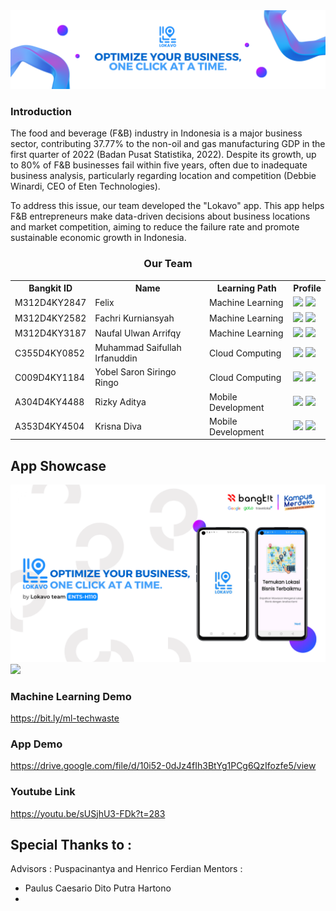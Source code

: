 <div align="center">
  <img src="/assets/banner.png" ><br>
</div>

<!-- ### THE PORTAL
[Link to...](https://github.com/)
[Link to...](https://github.com/)
[Link to...](https://github.com/)
[Link to...](https://github.com/) -->

### Introduction

The food and beverage (F&B) industry in Indonesia is a major business sector, contributing 37.77% to the non-oil and gas manufacturing GDP in the first quarter of 2022 (Badan Pusat Statistika, 2022). Despite its growth, up to 80% of F&B businesses fail within five years, often due to inadequate business analysis, particularly regarding location and competition (Debbie Winardi, CEO of Eten Technologies).

To address this issue, our team developed the "Lokavo" app. This app helps F&B entrepreneurs make data-driven decisions about business locations and market competition, aiming to reduce the failure rate and promote sustainable economic growth in Indonesia.

<div align="center">
  <h3>Our Team</h3>
  <table align="center">
    <tr>
      <th>Bangkit ID</th>
      <th>Name</th>
      <th>Learning Path</th>
      <th>Profile</th>
    </tr>
    <tr>
      <td>M312D4KY2847</td>
      <td>Felix</td>
      <td>Machine Learning</td>
      <td>
        <a href="https://github.com/FelixMatrixar"><img src="https://img.shields.io/badge/github-121013?style=for-the-badge&logo=github&logoColor=white"></a>
        <a href="https://www.linkedin.com/in/felix-mneuro/"><img src="https://img.shields.io/badge/linkedin-%230077B5.svg?style=for-the-badge&logo=linkedin&logoColor=white"></a>
      </td>
    </tr>
    <tr>
      <td>M312D4KY2582</td>
      <td>Fachri Kurniansyah</td>
      <td>Machine Learning</td>
      <td>
        <a href="https://github.com/Rakishu02"><img src="https://img.shields.io/badge/github-121013?style=for-the-badge&logo=github&logoColor=white"></a>
        <a href="https://www.linkedin.com/in/fachri-learn/"><img src="https://img.shields.io/badge/linkedin-%230077B5.svg?style=for-the-badge&logo=linkedin&logoColor=white"></a>
      </td>
    </tr>
    <tr>
      <td>M312D4KY3187</td>
      <td>Naufal Ulwan Arrifqy</td>
      <td>Machine Learning</td>
      <td>
        <a href="https://github.com/iqyyyy"><img src="https://img.shields.io/badge/github-121013?style=for-the-badge&logo=github&logoColor=white"></a>
        <a href="https://www.linkedin.com/in/naufalulwan/"><img src="https://img.shields.io/badge/linkedin-%230077B5.svg?style=for-the-badge&logo=linkedin&logoColor=white"></a>
      </td>
    </tr>
    <tr>
      <td>C355D4KY0852</td>
      <td>Muhammad Saifullah Irfanuddin</td>
      <td>Cloud Computing</td>
      <td>
        <a href="https://github.com/musairdev"><img src="https://img.shields.io/badge/github-121013?style=for-the-badge&logo=github&logoColor=white"></a>
        <a href="https://www.linkedin.com/in/musairdev/"><img src="https://img.shields.io/badge/linkedin-%230077B5.svg?style=for-the-badge&logo=linkedin&logoColor=white"></a>
      </td>
    </tr>
    <tr>
      <td>C009D4KY1184</td>
      <td>Yobel Saron Siringo Ringo</td>
      <td>Cloud Computing</td>
      <td>
        <a href="https://github.com/yobelsaron"><img src="https://img.shields.io/badge/github-121013?style=for-the-badge&logo=github&logoColor=white"></a>
        <a href="https://www.linkedin.com/in/yobelsaron/"><img src="https://img.shields.io/badge/linkedin-%230077B5.svg?style=for-the-badge&logo=linkedin&logoColor=white"></a>
      </td>
    </tr>
    <tr>
      <td>A304D4KY4488</td>
      <td>Rizky Aditya</td>
      <td>Mobile Development</td>
      <td>
        <a href="https://github.com/rzad20"><img src="https://img.shields.io/badge/github-121013?style=for-the-badge&logo=github&logoColor=white"></a>
        <a href="https://www.linkedin.com/in/rizky-aditya-923764201/"><img src="https://img.shields.io/badge/linkedin-%230077B5.svg?style=for-the-badge&logo=linkedin&logoColor=white"></a>
      </td>
    </tr>
    <tr>
      <td>A353D4KY4504</td>
      <td>Krisna Diva</td>
      <td>Mobile Development</td>
      <td>
        <a href="https://github.com/KrisnaDiva"><img src="https://img.shields.io/badge/github-121013?style=for-the-badge&logo=github&logoColor=white"></a>
        <a href="https://www.linkedin.com/in/krisna-diva-0a91432a1/"><img src="https://img.shields.io/badge/linkedin-%230077B5.svg?style=for-the-badge&logo=linkedin&logoColor=white"></a>
      </td>
    </tr>
  </table>
</div>

## App Showcase

<a href="https://drive.google.com/file/d/10i52-0dJz4fIh3BtYg1PCg6QzIfozfe5/view"><img src="/assets/cover.png"></a>
<a href="https://drive.google.com/file/d/10i52-0dJz4fIh3BtYg1PCg6QzIfozfe5/view"><img src="/assets/pages.png"></a>

### Machine Learning Demo

https://bit.ly/ml-techwaste

### App Demo

https://drive.google.com/file/d/10i52-0dJz4fIh3BtYg1PCg6QzIfozfe5/view

### Youtube Link

https://youtu.be/sUSjhU3-FDk?t=283

## Special Thanks to :

Advisors : Puspacinantya and Henrico Ferdian
Mentors :

- Paulus Caesario Dito Putra Hartono
-
